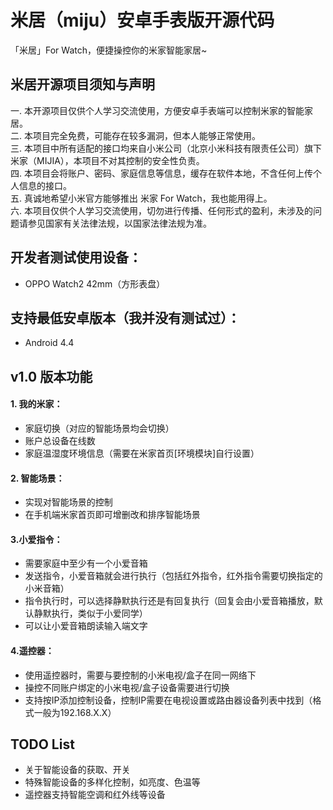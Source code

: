 # 米居（miju）安卓手表版开源代码
「米居」For Watch，便捷操控你的米家智能家居~

## 米居开源项目须知与声明
一. 本开源项目仅供个人学习交流使用，方便安卓手表端可以控制米家的智能家居。  
二. 本项目完全免费，可能存在较多漏洞，但本人能够正常使用。  
三. 本项目中所有适配的接口均来自小米公司（北京小米科技有限责任公司）旗下米家（MIJIA），本项目不对其控制的安全性负责。  
四. 本项目会将账户、密码、家庭信息等信息，缓存在软件本地，不含任何上传个人信息的接口。   
五. 真诚地希望小米官方能够推出 米家 For Watch，我也能用得上。   
六. 本项目仅供个人学习交流使用，切勿进行传播、任何形式的盈利，未涉及的问题请参见国家有关法律法规，以国家法律法规为准。

## 开发者测试使用设备：
- OPPO Watch2 42mm（方形表盘）

## 支持最低安卓版本（我并没有测试过）：
- Android 4.4

## v1.0 版本功能
#### 1. 我的米家：
- 家庭切换（对应的智能场景均会切换）
- 账户总设备在线数
- 家庭温湿度环境信息（需要在米家首页[环境模块]自行设置）

#### 2. 智能场景：
- 实现对智能场景的控制
- 在手机端米家首页即可增删改和排序智能场景

#### 3.小爱指令：
- 需要家庭中至少有一个小爱音箱
- 发送指令，小爱音箱就会进行执行（包括红外指令，红外指令需要切换指定的小米音箱）
- 指令执行时，可以选择静默执行还是有回复执行（回复会由小爱音箱播放，默认静默执行，类似于小爱同学）
- 可以让小爱音箱朗读输入端文字

#### 4.遥控器：
- 使用遥控器时，需要与要控制的小米电视/盒子在同一网络下
- 操控不同账户绑定的小米电视/盒子设备需要进行切换
- 支持按IP添加控制设备，控制IP需要在电视设置或路由器设备列表中找到（格式一般为192.168.X.X）

## TODO List
- 关于智能设备的获取、开关
- 特殊智能设备的多样化控制，如亮度、色温等
- 遥控器支持智能空调和红外线等设备
